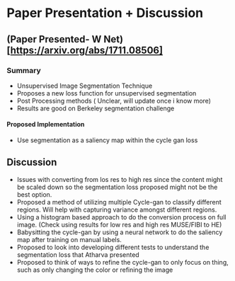 
# Paper Presentation + Discussion

## (Paper Presented- W Net)[https://arxiv.org/abs/1711.08506]

### Summary
- Unsupervised Image Segmentation Technique
- Proposes a new loss function for unsupervised segmentation
- Post Processing methods ( Unclear, will update once i know more)
- Results are good on Berkeley segmentation challenge

#### Proposed Implementation
- Use segmentation as a saliency map within the cycle gan loss

## Discussion
- Issues with converting from los res to high res since the content might be scaled down so the segmentation loss proposed might not be the best option.
- Proposed a method of utilizing multiple Cycle-gan to classify different regions. Will help with capturing variance amongst different regions.
- Using a histogram based approach to do the conversion process on full image. (Check using results for low res and high res MUSE/FIBI to HE)
- Babysitting the cycle-gan by using a neural network to do the saliency map after training on manual labels.
- Proposed to look into developing different tests to understand the segmentation loss that Atharva presented
- Proposed to think of ways to refine the cycle-gan to only focus on thing, such as only changing the color or refining the image
